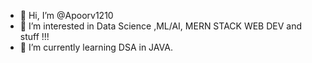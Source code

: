 - 👋 Hi, I’m @Apoorv1210
- 👀 I’m interested in Data Science ,ML/AI, MERN STACK WEB DEV and stuff !!!
- 🌱 I’m currently learning DSA in JAVA.


<!---
Apoorv1210/Apoorv1210 is a ✨ special ✨ repository because its `README.md` (this file) appears on your GitHub profile.
You can click the Preview link to take a look at your changes.
--->
